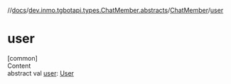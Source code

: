 //[docs](../../../index.md)/[dev.inmo.tgbotapi.types.ChatMember.abstracts](../index.md)/[ChatMember](index.md)/[user](user.md)



# user  
[common]  
Content  
abstract val [user](user.md): [User](../../dev.inmo.tgbotapi.types/-user/index.md)  



